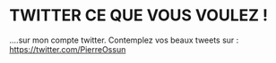 # TWITTER CE QUE VOUS VOULEZ !

....sur mon compte twitter.
Contemplez vos beaux tweets sur : https://twitter.com/PierreOssun
